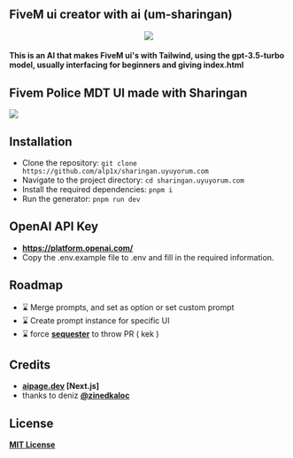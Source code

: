 ## FiveM ui creator with ai (um-sharingan)
<div align="center"> 
  <img src="https://cdn.discordapp.com/attachments/1082006975212163092/1140998961361072249/image.png">
</div>

#### This is an AI that makes FiveM ui's with Tailwind, using the gpt-3.5-turbo model, usually interfacing for beginners and giving index.html

## Fivem Police MDT UI made with Sharingan
<img src="https://cdn.discordapp.com/attachments/1082006975212163092/1138155354736316456/image.png">

## Installation
* Clone the repository: ``git clone https://github.com/alp1x/sharingan.uyuyorum.com``
* Navigate to the project directory: ``cd sharingan.uyuyorum.com``
* Install the required dependencies: ``pnpm i``
* Run the generator: ``pnpm run dev``

## OpenAI API Key
* **https://platform.openai.com/**
* Copy the .env.example file to .env and fill in the required information.


## Roadmap
* ⌛ Merge prompts, and set as option or set custom prompt
* ⌛ Create prompt instance for specific UI
* ⌛ force **[sequester](https://github.com/sequester0)** to throw PR ( kek )

## Credits
* **[aipage.dev](https://github.com/zinedkaloc/aipage.dev) [Next.js]** 
* thanks to deniz **[@zinedkaloc](https://github.com/zinedkaloc/)**

## License
**[MIT License](https://github.com/alp1x/sharingan.uyuyorum.com/blob/main/LICENSE)**
